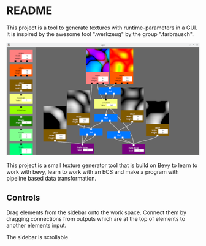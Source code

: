 README
===

This project is a tool to generate textures with runtime-parameters in a GUI. It is inspired by the awesome tool ".werkzeug" by the group ".farbrausch".

![](title.png)

This project is a small texture generator tool that is build on [Bevy](https://bevyengine.org/) to learn to work with bevy, learn to work with an ECS and make a program with pipeline based data transformation.

Controls
---

Drag elements from the sidebar onto the work space. Connect them by dragging connections from outputs which are at the top of elements to another elements input.

The sidebar is scrollable.
